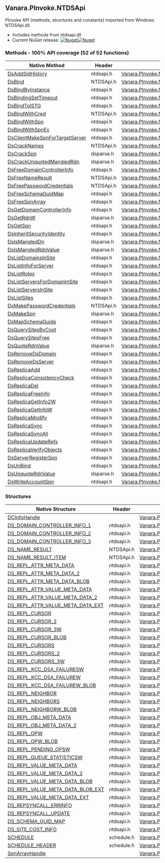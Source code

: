 ## Vanara.PInvoke.NTDSApi  
PInvoke API (methods, structures and constants) imported from Windows NTDSApi.dll.

- Includes methods from ntdsapi.dll  
- Current NuGet release: [![Nuget](https://img.shields.io/nuget/v/Vanara.PInvoke.NTDSApi?logo=nuget&style=flat-square)![Nuget](https://img.shields.io/nuget/dt/Vanara.PInvoke.NTDSApi?label=%20&style=flat-square)](https://www.nuget.org/packages/Vanara.PInvoke.NTDSApi)  
### Methods - 100% API coverage (52 of 52 functions)  
Native Method | Header | Managed Method  
--- | --- | ---  
[DsAddSidHistory](https://www.google.com/search?num=5&q=DsAddSidHistoryA+site%3Adocs.microsoft.com) | ntdsapi.h | [Vanara.PInvoke.NTDSApi.DsAddSidHistory](https://github.com/dahall/Vanara/search?l=C%23&q=DsAddSidHistory)  
[DsBind](https://www.google.com/search?num=5&q=DsBindA+site%3Adocs.microsoft.com) | NTDSApi.h | [Vanara.PInvoke.NTDSApi.DsBind](https://github.com/dahall/Vanara/search?l=C%23&q=DsBind)  
[DsBindByInstance](https://www.google.com/search?num=5&q=DsBindByInstanceA+site%3Adocs.microsoft.com) | ntdsapi.h | [Vanara.PInvoke.NTDSApi.DsBindByInstance](https://github.com/dahall/Vanara/search?l=C%23&q=DsBindByInstance)  
[DsBindingSetTimeout](https://www.google.com/search?num=5&q=DsBindingSetTimeout+site%3Adocs.microsoft.com) | ntdsapi.h | [Vanara.PInvoke.NTDSApi.DsBindingSetTimeout](https://github.com/dahall/Vanara/search?l=C%23&q=DsBindingSetTimeout)  
[DsBindToISTG](https://www.google.com/search?num=5&q=DsBindToISTGA+site%3Adocs.microsoft.com) | ntdsapi.h | [Vanara.PInvoke.NTDSApi.DsBindToISTG](https://github.com/dahall/Vanara/search?l=C%23&q=DsBindToISTG)  
[DsBindWithCred](https://www.google.com/search?num=5&q=DsBindWithCredA+site%3Adocs.microsoft.com) | NTDSApi.h | [Vanara.PInvoke.NTDSApi.DsBindWithCred](https://github.com/dahall/Vanara/search?l=C%23&q=DsBindWithCred)  
[DsBindWithSpn](https://www.google.com/search?num=5&q=DsBindWithSpnA+site%3Adocs.microsoft.com) | ntdsapi.h | [Vanara.PInvoke.NTDSApi.DsBindWithSpn](https://github.com/dahall/Vanara/search?l=C%23&q=DsBindWithSpn)  
[DsBindWithSpnEx](https://www.google.com/search?num=5&q=DsBindWithSpnExA+site%3Adocs.microsoft.com) | ntdsapi.h | [Vanara.PInvoke.NTDSApi.DsBindWithSpnEx](https://github.com/dahall/Vanara/search?l=C%23&q=DsBindWithSpnEx)  
[DsClientMakeSpnForTargetServer](https://www.google.com/search?num=5&q=DsClientMakeSpnForTargetServerA+site%3Adocs.microsoft.com) | ntdsapi.h | [Vanara.PInvoke.NTDSApi.DsClientMakeSpnForTargetServer](https://github.com/dahall/Vanara/search?l=C%23&q=DsClientMakeSpnForTargetServer)  
[DsCrackNames](https://www.google.com/search?num=5&q=DsCrackNamesA+site%3Adocs.microsoft.com) | NTDSApi.h | [Vanara.PInvoke.NTDSApi.DsCrackNames](https://github.com/dahall/Vanara/search?l=C%23&q=DsCrackNames)  
[DsCrackSpn](https://www.google.com/search?num=5&q=DsCrackSpnA+site%3Adocs.microsoft.com) | dsparse.h | [Vanara.PInvoke.NTDSApi.DsCrackSpn](https://github.com/dahall/Vanara/search?l=C%23&q=DsCrackSpn)  
[DsCrackUnquotedMangledRdn](https://www.google.com/search?num=5&q=DsCrackUnquotedMangledRdnA+site%3Adocs.microsoft.com) | dsparse.h | [Vanara.PInvoke.NTDSApi.DsCrackUnquotedMangledRdn](https://github.com/dahall/Vanara/search?l=C%23&q=DsCrackUnquotedMangledRdn)  
[DsFreeDomainControllerInfo](https://www.google.com/search?num=5&q=DsFreeDomainControllerInfoA+site%3Adocs.microsoft.com) | ntdsapi.h | [Vanara.PInvoke.NTDSApi.DsFreeDomainControllerInfo](https://github.com/dahall/Vanara/search?l=C%23&q=DsFreeDomainControllerInfo)  
[DsFreeNameResult](https://www.google.com/search?num=5&q=DsFreeNameResultA+site%3Adocs.microsoft.com) | NTDSApi.h | [Vanara.PInvoke.NTDSApi.DsFreeNameResult](https://github.com/dahall/Vanara/search?l=C%23&q=DsFreeNameResult)  
[DsFreePasswordCredentials](https://www.google.com/search?num=5&q=DsFreePasswordCredentials+site%3Adocs.microsoft.com) | NTDSApi.h | [Vanara.PInvoke.NTDSApi.DsFreePasswordCredentials](https://github.com/dahall/Vanara/search?l=C%23&q=DsFreePasswordCredentials)  
[DsFreeSchemaGuidMap](https://www.google.com/search?num=5&q=DsFreeSchemaGuidMapA+site%3Adocs.microsoft.com) | ntdsapi.h | [Vanara.PInvoke.NTDSApi.DsFreeSchemaGuidMap](https://github.com/dahall/Vanara/search?l=C%23&q=DsFreeSchemaGuidMap)  
[DsFreeSpnArray](https://www.google.com/search?num=5&q=DsFreeSpnArrayA+site%3Adocs.microsoft.com) | ntdsapi.h | [Vanara.PInvoke.NTDSApi.DsFreeSpnArray](https://github.com/dahall/Vanara/search?l=C%23&q=DsFreeSpnArray)  
[DsGetDomainControllerInfo](https://www.google.com/search?num=5&q=DsGetDomainControllerInfoA+site%3Adocs.microsoft.com) | ntdsapi.h | [Vanara.PInvoke.NTDSApi.DsGetDomainControllerInfo](https://github.com/dahall/Vanara/search?l=C%23&q=DsGetDomainControllerInfo)  
[DsGetRdnW](https://www.google.com/search?num=5&q=DsGetRdnW+site%3Adocs.microsoft.com) | dsparse.h | [Vanara.PInvoke.NTDSApi.DsGetRdnW](https://github.com/dahall/Vanara/search?l=C%23&q=DsGetRdnW)  
[DsGetSpn](https://www.google.com/search?num=5&q=DsGetSpnA+site%3Adocs.microsoft.com) | ntdsapi.h | [Vanara.PInvoke.NTDSApi.DsGetSpn](https://github.com/dahall/Vanara/search?l=C%23&q=DsGetSpn)  
[DsInheritSecurityIdentity](https://www.google.com/search?num=5&q=DsInheritSecurityIdentityA+site%3Adocs.microsoft.com) | ntdsapi.h | [Vanara.PInvoke.NTDSApi.DsInheritSecurityIdentity](https://github.com/dahall/Vanara/search?l=C%23&q=DsInheritSecurityIdentity)  
[DsIsMangledDn](https://www.google.com/search?num=5&q=DsIsMangledDnA+site%3Adocs.microsoft.com) | dsparse.h | [Vanara.PInvoke.NTDSApi.DsIsMangledDn](https://github.com/dahall/Vanara/search?l=C%23&q=DsIsMangledDn)  
[DsIsMangledRdnValue](https://www.google.com/search?num=5&q=DsIsMangledRdnValueA+site%3Adocs.microsoft.com) | dsparse.h | [Vanara.PInvoke.NTDSApi.DsIsMangledRdnValue](https://github.com/dahall/Vanara/search?l=C%23&q=DsIsMangledRdnValue)  
[DsListDomainsInSite](https://www.google.com/search?num=5&q=DsListDomainsInSiteA+site%3Adocs.microsoft.com) | ntdsapi.h | [Vanara.PInvoke.NTDSApi.DsListDomainsInSite](https://github.com/dahall/Vanara/search?l=C%23&q=DsListDomainsInSite)  
[DsListInfoForServer](https://www.google.com/search?num=5&q=DsListInfoForServerA+site%3Adocs.microsoft.com) | ntdsapi.h | [Vanara.PInvoke.NTDSApi.DsListInfoForServer](https://github.com/dahall/Vanara/search?l=C%23&q=DsListInfoForServer)  
[DsListRoles](https://www.google.com/search?num=5&q=DsListRolesA+site%3Adocs.microsoft.com) | ntdsapi.h | [Vanara.PInvoke.NTDSApi.DsListRoles](https://github.com/dahall/Vanara/search?l=C%23&q=DsListRoles)  
[DsListServersForDomainInSite](https://www.google.com/search?num=5&q=DsListServersForDomainInSiteA+site%3Adocs.microsoft.com) | ntdsapi.h | [Vanara.PInvoke.NTDSApi.DsListServersForDomainInSite](https://github.com/dahall/Vanara/search?l=C%23&q=DsListServersForDomainInSite)  
[DsListServersInSite](https://www.google.com/search?num=5&q=DsListServersInSiteA+site%3Adocs.microsoft.com) | ntdsapi.h | [Vanara.PInvoke.NTDSApi.DsListServersInSite](https://github.com/dahall/Vanara/search?l=C%23&q=DsListServersInSite)  
[DsListSites](https://www.google.com/search?num=5&q=DsListSitesA+site%3Adocs.microsoft.com) | ntdsapi.h | [Vanara.PInvoke.NTDSApi.DsListSites](https://github.com/dahall/Vanara/search?l=C%23&q=DsListSites)  
[DsMakePasswordCredentials](https://www.google.com/search?num=5&q=DsMakePasswordCredentialsA+site%3Adocs.microsoft.com) | NTDSApi.h | [Vanara.PInvoke.NTDSApi.DsMakePasswordCredentials](https://github.com/dahall/Vanara/search?l=C%23&q=DsMakePasswordCredentials)  
[DsMakeSpn](https://www.google.com/search?num=5&q=DsMakeSpnA+site%3Adocs.microsoft.com) | dsparse.h | [Vanara.PInvoke.NTDSApi.DsMakeSpn](https://github.com/dahall/Vanara/search?l=C%23&q=DsMakeSpn)  
[DsMapSchemaGuids](https://www.google.com/search?num=5&q=DsMapSchemaGuidsA+site%3Adocs.microsoft.com) | ntdsapi.h | [Vanara.PInvoke.NTDSApi.DsMapSchemaGuids](https://github.com/dahall/Vanara/search?l=C%23&q=DsMapSchemaGuids)  
[DsQuerySitesByCost](https://www.google.com/search?num=5&q=DsQuerySitesByCostA+site%3Adocs.microsoft.com) | ntdsapi.h | [Vanara.PInvoke.NTDSApi.DsQuerySitesByCost](https://github.com/dahall/Vanara/search?l=C%23&q=DsQuerySitesByCost)  
[DsQuerySitesFree](https://www.google.com/search?num=5&q=DsQuerySitesFree+site%3Adocs.microsoft.com) | ntdsapi.h | [Vanara.PInvoke.NTDSApi.DsQuerySitesFree](https://github.com/dahall/Vanara/search?l=C%23&q=DsQuerySitesFree)  
[DsQuoteRdnValue](https://www.google.com/search?num=5&q=DsQuoteRdnValueA+site%3Adocs.microsoft.com) | dsparse.h | [Vanara.PInvoke.NTDSApi.DsQuoteRdnValue](https://github.com/dahall/Vanara/search?l=C%23&q=DsQuoteRdnValue)  
[DsRemoveDsDomain](https://www.google.com/search?num=5&q=DsRemoveDsDomainA+site%3Adocs.microsoft.com) | ntdsapi.h | [Vanara.PInvoke.NTDSApi.DsRemoveDsDomain](https://github.com/dahall/Vanara/search?l=C%23&q=DsRemoveDsDomain)  
[DsRemoveDsServer](https://www.google.com/search?num=5&q=DsRemoveDsServerA+site%3Adocs.microsoft.com) | ntdsapi.h | [Vanara.PInvoke.NTDSApi.DsRemoveDsServer](https://github.com/dahall/Vanara/search?l=C%23&q=DsRemoveDsServer)  
[DsReplicaAdd](https://www.google.com/search?num=5&q=DsReplicaAddA+site%3Adocs.microsoft.com) | ntdsapi.h | [Vanara.PInvoke.NTDSApi.DsReplicaAdd](https://github.com/dahall/Vanara/search?l=C%23&q=DsReplicaAdd)  
[DsReplicaConsistencyCheck](https://www.google.com/search?num=5&q=DsReplicaConsistencyCheck+site%3Adocs.microsoft.com) | ntdsapi.h | [Vanara.PInvoke.NTDSApi.DsReplicaConsistencyCheck](https://github.com/dahall/Vanara/search?l=C%23&q=DsReplicaConsistencyCheck)  
[DsReplicaDel](https://www.google.com/search?num=5&q=DsReplicaDelA+site%3Adocs.microsoft.com) | ntdsapi.h | [Vanara.PInvoke.NTDSApi.DsReplicaDel](https://github.com/dahall/Vanara/search?l=C%23&q=DsReplicaDel)  
[DsReplicaFreeInfo](https://www.google.com/search?num=5&q=DsReplicaFreeInfo+site%3Adocs.microsoft.com) | ntdsapi.h | [Vanara.PInvoke.NTDSApi.DsReplicaFreeInfo](https://github.com/dahall/Vanara/search?l=C%23&q=DsReplicaFreeInfo)  
[DsReplicaGetInfo2W](https://www.google.com/search?num=5&q=DsReplicaGetInfo2W+site%3Adocs.microsoft.com) | ntdsapi.h | [Vanara.PInvoke.NTDSApi.DsReplicaGetInfo2W](https://github.com/dahall/Vanara/search?l=C%23&q=DsReplicaGetInfo2W)  
[DsReplicaGetInfoW](https://www.google.com/search?num=5&q=DsReplicaGetInfoW+site%3Adocs.microsoft.com) | ntdsapi.h | [Vanara.PInvoke.NTDSApi.DsReplicaGetInfoW](https://github.com/dahall/Vanara/search?l=C%23&q=DsReplicaGetInfoW)  
[DsReplicaModify](https://www.google.com/search?num=5&q=DsReplicaModifyA+site%3Adocs.microsoft.com) | ntdsapi.h | [Vanara.PInvoke.NTDSApi.DsReplicaModify](https://github.com/dahall/Vanara/search?l=C%23&q=DsReplicaModify)  
[DsReplicaSync](https://www.google.com/search?num=5&q=DsReplicaSyncA+site%3Adocs.microsoft.com) | ntdsapi.h | [Vanara.PInvoke.NTDSApi.DsReplicaSync](https://github.com/dahall/Vanara/search?l=C%23&q=DsReplicaSync)  
[DsReplicaSyncAll](https://www.google.com/search?num=5&q=DsReplicaSyncAllA+site%3Adocs.microsoft.com) | ntdsapi.h | [Vanara.PInvoke.NTDSApi.DsReplicaSyncAll](https://github.com/dahall/Vanara/search?l=C%23&q=DsReplicaSyncAll)  
[DsReplicaUpdateRefs](https://www.google.com/search?num=5&q=DsReplicaUpdateRefsA+site%3Adocs.microsoft.com) | ntdsapi.h | [Vanara.PInvoke.NTDSApi.DsReplicaUpdateRefs](https://github.com/dahall/Vanara/search?l=C%23&q=DsReplicaUpdateRefs)  
[DsReplicaVerifyObjects](https://www.google.com/search?num=5&q=DsReplicaVerifyObjectsA+site%3Adocs.microsoft.com) | ntdsapi.h | [Vanara.PInvoke.NTDSApi.DsReplicaVerifyObjects](https://github.com/dahall/Vanara/search?l=C%23&q=DsReplicaVerifyObjects)  
[DsServerRegisterSpn](https://www.google.com/search?num=5&q=DsServerRegisterSpnA+site%3Adocs.microsoft.com) | ntdsapi.h | [Vanara.PInvoke.NTDSApi.DsServerRegisterSpn](https://github.com/dahall/Vanara/search?l=C%23&q=DsServerRegisterSpn)  
[DsUnBind](https://www.google.com/search?num=5&q=DsUnBindA+site%3Adocs.microsoft.com) | ntdsapi.h | [Vanara.PInvoke.NTDSApi.DsUnBind](https://github.com/dahall/Vanara/search?l=C%23&q=DsUnBind)  
[DsUnquoteRdnValue](https://www.google.com/search?num=5&q=DsUnquoteRdnValueA+site%3Adocs.microsoft.com) | dsparse.h | [Vanara.PInvoke.NTDSApi.DsUnquoteRdnValue](https://github.com/dahall/Vanara/search?l=C%23&q=DsUnquoteRdnValue)  
[DsWriteAccountSpn](https://www.google.com/search?num=5&q=DsWriteAccountSpnA+site%3Adocs.microsoft.com) | ntdsapi.h | [Vanara.PInvoke.NTDSApi.DsWriteAccountSpn](https://github.com/dahall/Vanara/search?l=C%23&q=DsWriteAccountSpn)  
### Structures  
Native Structure | Header | Managed Structure  
--- | --- | ---  
[DCInfoHandle](https://www.google.com/search?num=5&q=DCInfoHandle+site%3Adocs.microsoft.com) |  | [Vanara.PInvoke.NTDSApi.DCInfoHandle](https://github.com/dahall/Vanara/search?l=C%23&q=DCInfoHandle)  
[DS_DOMAIN_CONTROLLER_INFO_1](https://www.google.com/search?num=5&q=DS_DOMAIN_CONTROLLER_INFO_1+site%3Adocs.microsoft.com) | ntdsapi.h | [Vanara.PInvoke.NTDSApi.DS_DOMAIN_CONTROLLER_INFO_1](https://github.com/dahall/Vanara/search?l=C%23&q=DS_DOMAIN_CONTROLLER_INFO_1)  
[DS_DOMAIN_CONTROLLER_INFO_2](https://www.google.com/search?num=5&q=DS_DOMAIN_CONTROLLER_INFO_2+site%3Adocs.microsoft.com) | ntdsapi.h | [Vanara.PInvoke.NTDSApi.DS_DOMAIN_CONTROLLER_INFO_2](https://github.com/dahall/Vanara/search?l=C%23&q=DS_DOMAIN_CONTROLLER_INFO_2)  
[DS_DOMAIN_CONTROLLER_INFO_3](https://www.google.com/search?num=5&q=DS_DOMAIN_CONTROLLER_INFO_3+site%3Adocs.microsoft.com) | ntdsapi.h | [Vanara.PInvoke.NTDSApi.DS_DOMAIN_CONTROLLER_INFO_3](https://github.com/dahall/Vanara/search?l=C%23&q=DS_DOMAIN_CONTROLLER_INFO_3)  
[DS_NAME_RESULT](https://www.google.com/search?num=5&q=DS_NAME_RESULT+site%3Adocs.microsoft.com) | NTDSApi.h | [Vanara.PInvoke.NTDSApi.DS_NAME_RESULT](https://github.com/dahall/Vanara/search?l=C%23&q=DS_NAME_RESULT)  
[DS_NAME_RESULT_ITEM](https://www.google.com/search?num=5&q=DS_NAME_RESULT_ITEM+site%3Adocs.microsoft.com) | NTDSApi.h | [Vanara.PInvoke.NTDSApi.DS_NAME_RESULT_ITEM](https://github.com/dahall/Vanara/search?l=C%23&q=DS_NAME_RESULT_ITEM)  
[DS_REPL_ATTR_META_DATA](https://www.google.com/search?num=5&q=DS_REPL_ATTR_META_DATA+site%3Adocs.microsoft.com) | ntdsapi.h | [Vanara.PInvoke.NTDSApi.DS_REPL_ATTR_META_DATA](https://github.com/dahall/Vanara/search?l=C%23&q=DS_REPL_ATTR_META_DATA)  
[DS_REPL_ATTR_META_DATA_2](https://www.google.com/search?num=5&q=DS_REPL_ATTR_META_DATA_2+site%3Adocs.microsoft.com) | ntdsapi.h | [Vanara.PInvoke.NTDSApi.DS_REPL_ATTR_META_DATA_2](https://github.com/dahall/Vanara/search?l=C%23&q=DS_REPL_ATTR_META_DATA_2)  
[DS_REPL_ATTR_META_DATA_BLOB](https://www.google.com/search?num=5&q=DS_REPL_ATTR_META_DATA_BLOB+site%3Adocs.microsoft.com) | ntdsapi.h | [Vanara.PInvoke.NTDSApi.DS_REPL_ATTR_META_DATA_BLOB](https://github.com/dahall/Vanara/search?l=C%23&q=DS_REPL_ATTR_META_DATA_BLOB)  
[DS_REPL_ATTR_VALUE_META_DATA](https://www.google.com/search?num=5&q=DS_REPL_ATTR_VALUE_META_DATA+site%3Adocs.microsoft.com) | ntdsapi.h | [Vanara.PInvoke.NTDSApi.DS_REPL_ATTR_VALUE_META_DATA](https://github.com/dahall/Vanara/search?l=C%23&q=DS_REPL_ATTR_VALUE_META_DATA)  
[DS_REPL_ATTR_VALUE_META_DATA_2](https://www.google.com/search?num=5&q=DS_REPL_ATTR_VALUE_META_DATA_2+site%3Adocs.microsoft.com) | ntdsapi.h | [Vanara.PInvoke.NTDSApi.DS_REPL_ATTR_VALUE_META_DATA_2](https://github.com/dahall/Vanara/search?l=C%23&q=DS_REPL_ATTR_VALUE_META_DATA_2)  
[DS_REPL_ATTR_VALUE_META_DATA_EXT](https://www.google.com/search?num=5&q=DS_REPL_ATTR_VALUE_META_DATA_EXT+site%3Adocs.microsoft.com) | ntdsapi.h | [Vanara.PInvoke.NTDSApi.DS_REPL_ATTR_VALUE_META_DATA_EXT](https://github.com/dahall/Vanara/search?l=C%23&q=DS_REPL_ATTR_VALUE_META_DATA_EXT)  
[DS_REPL_CURSOR](https://www.google.com/search?num=5&q=DS_REPL_CURSOR+site%3Adocs.microsoft.com) | ntdsapi.h | [Vanara.PInvoke.NTDSApi.DS_REPL_CURSOR](https://github.com/dahall/Vanara/search?l=C%23&q=DS_REPL_CURSOR)  
[DS_REPL_CURSOR_2](https://www.google.com/search?num=5&q=DS_REPL_CURSOR_2+site%3Adocs.microsoft.com) | ntdsapi.h | [Vanara.PInvoke.NTDSApi.DS_REPL_CURSOR_2](https://github.com/dahall/Vanara/search?l=C%23&q=DS_REPL_CURSOR_2)  
[DS_REPL_CURSOR_3W](https://www.google.com/search?num=5&q=DS_REPL_CURSOR_3W+site%3Adocs.microsoft.com) | ntdsapi.h | [Vanara.PInvoke.NTDSApi.DS_REPL_CURSOR_3W](https://github.com/dahall/Vanara/search?l=C%23&q=DS_REPL_CURSOR_3W)  
[DS_REPL_CURSOR_BLOB](https://www.google.com/search?num=5&q=DS_REPL_CURSOR_BLOB+site%3Adocs.microsoft.com) | ntdsapi.h | [Vanara.PInvoke.NTDSApi.DS_REPL_CURSOR_BLOB](https://github.com/dahall/Vanara/search?l=C%23&q=DS_REPL_CURSOR_BLOB)  
[DS_REPL_CURSORS](https://www.google.com/search?num=5&q=DS_REPL_CURSORS+site%3Adocs.microsoft.com) | ntdsapi.h | [Vanara.PInvoke.NTDSApi.DS_REPL_CURSORS](https://github.com/dahall/Vanara/search?l=C%23&q=DS_REPL_CURSORS)  
[DS_REPL_CURSORS_2](https://www.google.com/search?num=5&q=DS_REPL_CURSORS_2+site%3Adocs.microsoft.com) | ntdsapi.h | [Vanara.PInvoke.NTDSApi.DS_REPL_CURSORS_2](https://github.com/dahall/Vanara/search?l=C%23&q=DS_REPL_CURSORS_2)  
[DS_REPL_CURSORS_3W](https://www.google.com/search?num=5&q=DS_REPL_CURSORS_3W+site%3Adocs.microsoft.com) | ntdsapi.h | [Vanara.PInvoke.NTDSApi.DS_REPL_CURSORS_3W](https://github.com/dahall/Vanara/search?l=C%23&q=DS_REPL_CURSORS_3W)  
[DS_REPL_KCC_DSA_FAILURESW](https://www.google.com/search?num=5&q=DS_REPL_KCC_DSA_FAILURESW+site%3Adocs.microsoft.com) | ntdsapi.h | [Vanara.PInvoke.NTDSApi.DS_REPL_KCC_DSA_FAILURESW](https://github.com/dahall/Vanara/search?l=C%23&q=DS_REPL_KCC_DSA_FAILURESW)  
[DS_REPL_KCC_DSA_FAILUREW](https://www.google.com/search?num=5&q=DS_REPL_KCC_DSA_FAILUREW+site%3Adocs.microsoft.com) | ntdsapi.h | [Vanara.PInvoke.NTDSApi.DS_REPL_KCC_DSA_FAILUREW](https://github.com/dahall/Vanara/search?l=C%23&q=DS_REPL_KCC_DSA_FAILUREW)  
[DS_REPL_KCC_DSA_FAILUREW_BLOB](https://www.google.com/search?num=5&q=DS_REPL_KCC_DSA_FAILUREW_BLOB+site%3Adocs.microsoft.com) | ntdsapi.h | [Vanara.PInvoke.NTDSApi.DS_REPL_KCC_DSA_FAILUREW_BLOB](https://github.com/dahall/Vanara/search?l=C%23&q=DS_REPL_KCC_DSA_FAILUREW_BLOB)  
[DS_REPL_NEIGHBOR](https://www.google.com/search?num=5&q=DS_REPL_NEIGHBOR+site%3Adocs.microsoft.com) | ntdsapi.h | [Vanara.PInvoke.NTDSApi.DS_REPL_NEIGHBOR](https://github.com/dahall/Vanara/search?l=C%23&q=DS_REPL_NEIGHBOR)  
[DS_REPL_NEIGHBORS](https://www.google.com/search?num=5&q=DS_REPL_NEIGHBORS+site%3Adocs.microsoft.com) | ntdsapi.h | [Vanara.PInvoke.NTDSApi.DS_REPL_NEIGHBORS](https://github.com/dahall/Vanara/search?l=C%23&q=DS_REPL_NEIGHBORS)  
[DS_REPL_NEIGHBORW_BLOB](https://www.google.com/search?num=5&q=DS_REPL_NEIGHBORW_BLOB+site%3Adocs.microsoft.com) | ntdsapi.h | [Vanara.PInvoke.NTDSApi.DS_REPL_NEIGHBORW_BLOB](https://github.com/dahall/Vanara/search?l=C%23&q=DS_REPL_NEIGHBORW_BLOB)  
[DS_REPL_OBJ_META_DATA](https://www.google.com/search?num=5&q=DS_REPL_OBJ_META_DATA+site%3Adocs.microsoft.com) | ntdsapi.h | [Vanara.PInvoke.NTDSApi.DS_REPL_OBJ_META_DATA](https://github.com/dahall/Vanara/search?l=C%23&q=DS_REPL_OBJ_META_DATA)  
[DS_REPL_OBJ_META_DATA_2](https://www.google.com/search?num=5&q=DS_REPL_OBJ_META_DATA_2+site%3Adocs.microsoft.com) | ntdsapi.h | [Vanara.PInvoke.NTDSApi.DS_REPL_OBJ_META_DATA_2](https://github.com/dahall/Vanara/search?l=C%23&q=DS_REPL_OBJ_META_DATA_2)  
[DS_REPL_OPW](https://www.google.com/search?num=5&q=DS_REPL_OPW+site%3Adocs.microsoft.com) | ntdsapi.h | [Vanara.PInvoke.NTDSApi.DS_REPL_OPW](https://github.com/dahall/Vanara/search?l=C%23&q=DS_REPL_OPW)  
[DS_REPL_OPW_BLOB](https://www.google.com/search?num=5&q=DS_REPL_OPW_BLOB+site%3Adocs.microsoft.com) | ntdsapi.h | [Vanara.PInvoke.NTDSApi.DS_REPL_OPW_BLOB](https://github.com/dahall/Vanara/search?l=C%23&q=DS_REPL_OPW_BLOB)  
[DS_REPL_PENDING_OPSW](https://www.google.com/search?num=5&q=DS_REPL_PENDING_OPSW+site%3Adocs.microsoft.com) | ntdsapi.h | [Vanara.PInvoke.NTDSApi.DS_REPL_PENDING_OPSW](https://github.com/dahall/Vanara/search?l=C%23&q=DS_REPL_PENDING_OPSW)  
[DS_REPL_QUEUE_STATISTICSW](https://www.google.com/search?num=5&q=DS_REPL_QUEUE_STATISTICSW+site%3Adocs.microsoft.com) | ntdsapi.h | [Vanara.PInvoke.NTDSApi.DS_REPL_QUEUE_STATISTICSW](https://github.com/dahall/Vanara/search?l=C%23&q=DS_REPL_QUEUE_STATISTICSW)  
[DS_REPL_VALUE_META_DATA](https://www.google.com/search?num=5&q=DS_REPL_VALUE_META_DATA+site%3Adocs.microsoft.com) | ntdsapi.h | [Vanara.PInvoke.NTDSApi.DS_REPL_VALUE_META_DATA](https://github.com/dahall/Vanara/search?l=C%23&q=DS_REPL_VALUE_META_DATA)  
[DS_REPL_VALUE_META_DATA_2](https://www.google.com/search?num=5&q=DS_REPL_VALUE_META_DATA_2+site%3Adocs.microsoft.com) | ntdsapi.h | [Vanara.PInvoke.NTDSApi.DS_REPL_VALUE_META_DATA_2](https://github.com/dahall/Vanara/search?l=C%23&q=DS_REPL_VALUE_META_DATA_2)  
[DS_REPL_VALUE_META_DATA_BLOB](https://www.google.com/search?num=5&q=DS_REPL_VALUE_META_DATA_BLOB+site%3Adocs.microsoft.com) | ntdsapi.h | [Vanara.PInvoke.NTDSApi.DS_REPL_VALUE_META_DATA_BLOB](https://github.com/dahall/Vanara/search?l=C%23&q=DS_REPL_VALUE_META_DATA_BLOB)  
[DS_REPL_VALUE_META_DATA_BLOB_EXT](https://www.google.com/search?num=5&q=DS_REPL_VALUE_META_DATA_BLOB_EXT+site%3Adocs.microsoft.com) | ntdsapi.h | [Vanara.PInvoke.NTDSApi.DS_REPL_VALUE_META_DATA_BLOB_EXT](https://github.com/dahall/Vanara/search?l=C%23&q=DS_REPL_VALUE_META_DATA_BLOB_EXT)  
[DS_REPL_VALUE_META_DATA_EXT](https://www.google.com/search?num=5&q=DS_REPL_VALUE_META_DATA_EXT+site%3Adocs.microsoft.com) | ntdsapi.h | [Vanara.PInvoke.NTDSApi.DS_REPL_VALUE_META_DATA_EXT](https://github.com/dahall/Vanara/search?l=C%23&q=DS_REPL_VALUE_META_DATA_EXT)  
[DS_REPSYNCALL_ERRINFO](https://www.google.com/search?num=5&q=DS_REPSYNCALL_ERRINFO+site%3Adocs.microsoft.com) | ntdsapi.h | [Vanara.PInvoke.NTDSApi.DS_REPSYNCALL_ERRINFO](https://github.com/dahall/Vanara/search?l=C%23&q=DS_REPSYNCALL_ERRINFO)  
[DS_REPSYNCALL_UPDATE](https://www.google.com/search?num=5&q=DS_REPSYNCALL_UPDATE+site%3Adocs.microsoft.com) | ntdsapi.h | [Vanara.PInvoke.NTDSApi.DS_REPSYNCALL_UPDATE](https://github.com/dahall/Vanara/search?l=C%23&q=DS_REPSYNCALL_UPDATE)  
[DS_SCHEMA_GUID_MAP](https://www.google.com/search?num=5&q=DS_SCHEMA_GUID_MAP+site%3Adocs.microsoft.com) | ntdsapi.h | [Vanara.PInvoke.NTDSApi.DS_SCHEMA_GUID_MAP](https://github.com/dahall/Vanara/search?l=C%23&q=DS_SCHEMA_GUID_MAP)  
[DS_SITE_COST_INFO](https://www.google.com/search?num=5&q=DS_SITE_COST_INFO+site%3Adocs.microsoft.com) | ntdsapi.h | [Vanara.PInvoke.NTDSApi.DS_SITE_COST_INFO](https://github.com/dahall/Vanara/search?l=C%23&q=DS_SITE_COST_INFO)  
[SCHEDULE](https://www.google.com/search?num=5&q=SCHEDULE+site%3Adocs.microsoft.com) | schedule.h | [Vanara.PInvoke.NTDSApi.SCHEDULE](https://github.com/dahall/Vanara/search?l=C%23&q=SCHEDULE)  
[SCHEDULE_HEADER](https://www.google.com/search?num=5&q=SCHEDULE_HEADER+site%3Adocs.microsoft.com) | schedule.h | [Vanara.PInvoke.NTDSApi.SCHEDULE_HEADER](https://github.com/dahall/Vanara/search?l=C%23&q=SCHEDULE_HEADER)  
[SpnArrayHandle](https://www.google.com/search?num=5&q=SpnArrayHandle+site%3Adocs.microsoft.com) |  | [Vanara.PInvoke.NTDSApi.SpnArrayHandle](https://github.com/dahall/Vanara/search?l=C%23&q=SpnArrayHandle)  
